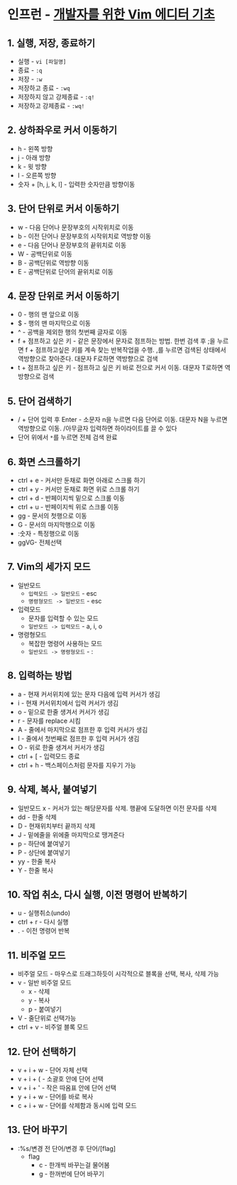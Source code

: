 # 인프런 - [개발자를 위한 Vim 에디터 기초](https://www.inflearn.com/course/%EC%99%BC%EC%86%90%EC%BD%94%EB%94%A9-vim-%EC%97%90%EB%94%94%ED%84%B0/dashboard)

## 1. 실행, 저장, 종료하기
* 실행 - `vi [파일명]`
* 종료 - `:q`
* 저장 - `:w`
* 저장하고 종료 - `:wq`
* 저장하지 않고 강제종료 - `:q!`
* 저장하고 강제종료 - `:wq!`

## 2. 상하좌우로 커서 이동하기
* h - 왼쪽 방향
* j - 아래 방향
* k - 윗 방향
* l - 오른쪽 방향
* 숫자 + [h, j, k, l] - 입력한 숫자만큼 방향이동

## 3. 단어 단위로 커서 이동하기
* w - 다음 단어나 문장부호의 시작위치로 이동
* b - 이전 단어나 문장부호의 시작위치로 역방향 이동
* e - 다음 단어나 문장부호의 끝위치로 이동
* W - 공백단위로 이동
* B - 공백단위로 역방향 이동
* E - 공백단위로 단어의 끝위치로 이동

## 4. 문장 단위로 커서 이동하기
* 0 - 행의 맨 앞으로 이동
* $ - 행의 맨 마지막으로 이동
* ^ - 공백을 제외한 행의 첫번째 글자로 이동
* f + 점프하고 싶은 키 - 같은 문장에서 문자로 점프하는 방법. 한번 검색 후 ;을 누르면 f + 점프하고싶은 키를 계속 찾는 반복작업을 수행. ,를 누르면 검색된 상태에서 역방향으로 찾아준다. 대문자 F로하면 역방향으로 검색
* t + 점프하고 싶은 키 - 점프하고 싶은 키 바로 전으로 커서 이동. 대문자 T로하면 역방향으로 검색

## 5. 단어 검색하기
* / + 단어 입력 후 Enter - 소문자 n을 누르면 다음 단어로 이동. 대문자 N을 누르면 역방향으로 이동. /아무글자 입력하면 하이라이트를 끌 수 있다
* 단어 위에서 `*`를 누르면 전체 검색 완료

## 6. 화면 스크롤하기
* ctrl + e - 커서만 둔채로 화면 아래로 스크롤 하기
* ctrl + y - 커서만 둔채로 화면 위로 스크롤 하기
* ctrl + d - 반페이지씩 밑으로 스크롤 이동
* ctrl + u - 반페이지씩 위로 스크롤 이동
* gg - 문서의 첫행으로 이동
* G - 문서의 마지막행으로 이동
* :숫자 - 특정행으로 이동
* ggVG- 전체선택

## 7. Vim의 세가지 모드
* 일반모드
  * `입력모드 -> 일반모드` - esc
  * `명령형모드 -> 일반모드` - esc
* 입력모드
  * 문자를 입력할 수 있는 모드
  * `일반모드 -> 입력모드` - a, i, o
* 명령형모드
  * 복잡한 명령어 사용하는 모드
  * `일반모드 -> 명령형모드` - :

## 8. 입력하는 방법
* a - 현재 커서위치에 있는 문자 다음에 입력 커서가 생김
* i - 현재 커서위치에서 입력 커서가 생김
* o - 밑으로 한줄 생겨서 커서가 생김
* r - 문자를 replace 시킴
* A - 줄에서 마지막으로 점프한 후 입력 커서가 생김
* I - 줄에서 첫번째로 점프한 후 입력 커서가 생김
* O - 위로 한줄 생겨서 커서가 생김
* ctrl + [ - 입력모드 종료
* ctrl + h - 백스페이스처럼 문자를 지우기 가능

## 9. 삭제, 복사, 붙여넣기
* 일반모드 x - 커서가 있는 해당문자를 삭제. 행끝에 도달하면 이전 문자를 삭제
* dd - 한줄 삭제
* D - 현재위치부터 끝까지 삭제
* J - 밑에줄을 위에줄 마지막으로 땡겨준다
* p - 하단에 붙여넣기
* P - 상단에 붙여넣기
* yy - 한줄 복사
* Y - 한줄 복사

## 10. 작업 취소, 다시 실행, 이전 명령어 반복하기
* u - 실행취소(undo)
* ctrl + r - 다시 실행
* . - 이전 명령어 반복

## 11. 비주얼 모드
* 비주얼 모드 - 마우스로 드래그하듯이 시각적으로 블록을 선택, 복사, 삭제 가능
* v - 일반 비주얼 모드
  * x - 삭제
  * y - 복사
  * p - 붙여넣기
* V - 줄단위로 선택가능
* ctrl + v - 비주얼 블록 모드

## 12. 단어 선택하기
* v + i + w - 단어 자체 선택
* v + i + ( - 소괄호 안에 단어 선택
* v + i + ' - 작은 따옴표 안에 단어 선택
* y + i + w - 단어를 바로 복사
* c + i + w - 단어를 삭제함과 동시에 입력 모드

## 13. 단어 바꾸기
* :%s/변경 전 단어/변경 후 단어/[flag]
  * flag
    * c - 한개씩 바꾸는걸 물어봄
    * g - 한꺼번에 단어 바꾸기
